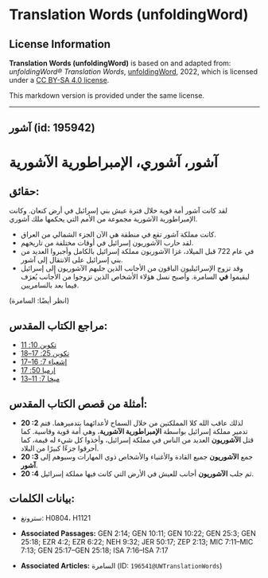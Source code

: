 # Translation Words (unfoldingWord)

## License Information

**Translation Words (unfoldingWord)** is based on and adapted from: _unfoldingWord® Translation Words_, [unfoldingWord](https://unfoldingword.org/utw), 2022, which is licensed under a [CC BY-SA 4.0 license](https://creativecommons.org/licenses/by-sa/4.0/legalcode.en).

This markdown version is provided under the same license.



--------------------------------

## آشور (id: 195942)

آشور، آشوري، الإمبراطورية الآشورية
==================================

حقائق:
------

لقد كانت آشور أمة قوية خلال فترة عيش بني إسرائيل في أرض كنعان. وكانت الإمبراطورية الآشورية مجموعة من الأمم التي يحكمها ملك آشوري.

* كانت مملكة آشور تقع في منطقة هي الآن الجزء الشمالي من العراق.
* لقد حارب الآشوريون إسرائيل في أوقات مختلفة من تاريخهم.
* في عام 722 قبل الميلاد، غزا الآشوريون مملكة إسرائيل بالكامل وأجبروا العديد من بني إسرائيل على الانتقال إلى آشور.
* وقد تزوج الإسرائيليون الباقون من الأجانب الذين جلبهم الآشوريون إلى إسرائيل ليقيموا **في** السامرة. وأصبح نسل هؤلاء الأشخاص الذين تزوجوا من الأجانب يُعرَف فيما بعد بالسامريين.

(انظر أيضًا: السامرة)

مراجع الكتاب المقدس:
--------------------

* [تكوين 10: 11](https://ref.ly/Gen10:11)
* [تكوين 25: 17–18](https://ref.ly/Gen25:17-Gen25:18)
* [إشعياء 7: 16–17](https://ref.ly/Isa7:16-Isa7:17)
* [إرميا 50: 17](https://ref.ly/Jer50:17)
* [ميخا 7: 11–13](https://ref.ly/Mic7:11-Mic7:13)

أمثلة من قصص الكتاب المقدس:
---------------------------

* **20 :2** لذلك عاقب الله كلا المملكتين من خلال السماح لأعدائهما بتدميرهما. فتم تدمير مملكة إسرائيل بواسطة **الإمبراطورية الآشورية**، وهي أمة قوية وقاسية. كما قتل **الآشوريون** العديد من الناس في مملكة إسرائيل، وأخذوا كل شيء له قيمة، كما أحرقوا جزءًا كبيرًا من البلاد.
* **20 :3** جمع **الآشوريون** جميع القادة والأغنياء والأشخاص ذوي المهارات وسبوهم إلى **آشور**.
* **20 :4** ثم جلب **الآشوريون** أجانب للعيش في الأرض التي كانت فيها مملكة إسرائيل.

بيانات الكلمات:
---------------

* سترونغ: H0804، H1121

* **Associated Passages:** GEN 2:14; GEN 10:11; GEN 10:22; GEN 25:3; GEN 25:18; EZR 4:2; EZR 6:22; NEH 9:32; JER 50:17; ZEP 2:13; MIC 7:11–MIC 7:13; GEN 25:17–GEN 25:18; ISA 7:16–ISA 7:17
* **Associated Articles:** السامرة (ID: `196541@UWTranslationWords`)

